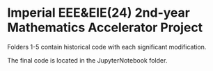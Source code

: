 # **Imperial EEE&EIE(24) 2nd-year Mathematics Accelerator Project**

Folders 1-5 contain historical code with each significant modification. 

The final code is located in the JupyterNotebook folder.
